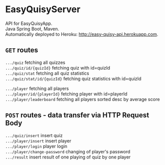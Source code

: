 # EasyQuisyServer

API for EasyQuisyApp.<br/>
Java Spring Boot, Maven.<br/>
Automatically deployed to Heroku: http://easy-quisy-api.herokuapp.com.

## <code>GET</code> routes
<code>.../quiz</code> fetching all quizzes <br/>
<code>.../quiz/id/{quizId}</code> fetching quiz with id=quizId <br/>
<code>.../quiz/stat</code> fetching all quiz statistics <br/>
<code>.../quiz/stat/id/{quizId}</code> fetching quiz statistics with id=quizId <br/>

<code>.../player</code> fetching all players <br/>
<code>.../player/id/{playerId}</code> fetching player with id=playerId <br/>
<code>.../player/leaderboard</code> fetching all players sorted desc by average score<br/>

## <code>POST</code> routes - data transfer via HTTP Request Body<br/>
<code>.../quiz/insert</code> insert quiz <br/>
<code>.../player/insert</code> insert player <br/>
<code>.../player/login</code> player login <br/>
<code>.../player/change-password</code> changing of player's password <br/>
<code>.../result</code> insert result of one playing of quiz by one player <br/>
